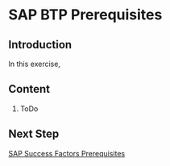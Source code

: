 # SAP BTP Prerequisites

## Introduction

In this exercise, 

## Content

1. ToDo

## Next Step

[SAP Success Factors Prerequisites](./sf.md)
